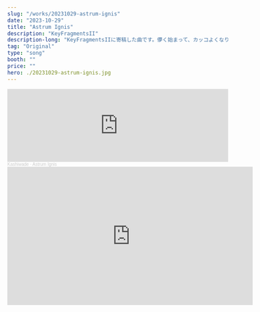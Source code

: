 ```yaml
---
slug: "/works/20231029-astrum-ignis"
date: "2023-10-29"
title: "Astrum Ignis"
description: "KeyFragmentsII"
description-long: "KeyFragmentsIIに寄稿した曲です。儚く始まって、カッコよくなります。"
tag: "Original"
type: "song"
booth: ""
price: ""
hero: ./20231029-astrum-ignis.jpg
---
```


<iframe width="100%" height="166" scrolling="no" frameborder="no" allow="autoplay" src="https://w.soundcloud.com/player/?url=https%3A//api.soundcloud.com/tracks/1679827428&color=%23ff5500&auto_play=false&hide_related=false&show_comments=true&show_user=true&show_reposts=false&show_teaser=true"></iframe><div style="font-size: 10px; color: #cccccc;line-break: anywhere;word-break: normal;overflow: hidden;white-space: nowrap;text-overflow: ellipsis; font-family: Interstate,Lucida Grande,Lucida Sans Unicode,Lucida Sans,Garuda,Verdana,Tahoma,sans-serif;font-weight: 100;"><a href="https://soundcloud.com/kashiwade" title="Kashiwade" target="_blank" style="color: #cccccc; text-decoration: none;">Kashiwade</a> · <a href="https://soundcloud.com/kashiwade/astrum-ignis" title="Astrum Ignis" target="_blank" style="color: #cccccc; text-decoration: none;">Astrum Ignis</a></div>

<iframe width="560" height="315" src="https://www.youtube.com/embed/Hpy_8l_JnBw?si=YsTP614UyFqwkPhF" title="YouTube video player" frameborder="0" allow="accelerometer; autoplay; clipboard-write; encrypted-media; gyroscope; picture-in-picture; web-share" allowfullscreen></iframe>